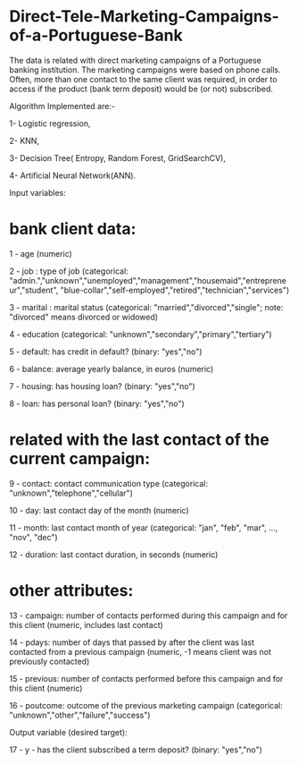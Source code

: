 # Direct-Tele-Marketing-Campaigns-of-a-Portuguese-Bank

The data is related with direct marketing campaigns of a Portuguese banking institution. 
The marketing campaigns were based on phone calls. Often, more than one contact to the same client was required, in order to access if the product (bank term deposit) would be (or not) subscribed.

Algorithm Implemented are:- 

1- Logistic regression, 

2- KNN,

3- Decision Tree( Entropy, Random Forest, GridSearchCV), 

4- Artificial Neural Network(ANN).

Input variables:
   # bank client data:
   1 - age (numeric)
  
  2 - job : type of job (categorical: "admin.","unknown","unemployed","management","housemaid","entrepreneur","student",
                                       "blue-collar","self-employed","retired","technician","services") 
  
  3 - marital : marital status (categorical: "married","divorced","single"; note: "divorced" means divorced or widowed)
  
  4 - education (categorical: "unknown","secondary","primary","tertiary")
  
  5 - default: has credit in default? (binary: "yes","no")
  
  6 - balance: average yearly balance, in euros (numeric) 
  
  7 - housing: has housing loan? (binary: "yes","no")
  
  8 - loan: has personal loan? (binary: "yes","no")
  
  # related with the last contact of the current campaign:
  
  9 - contact: contact communication type (categorical: "unknown","telephone","cellular") 
  
  10 - day: last contact day of the month (numeric)
  
  11 - month: last contact month of year (categorical: "jan", "feb", "mar", ..., "nov", "dec")
  
  12 - duration: last contact duration, in seconds (numeric)
  
  # other attributes:
  
  13 - campaign: number of contacts performed during this campaign and for this client (numeric, includes last contact)
  
  14 - pdays: number of days that passed by after the client was last contacted from a previous campaign (numeric, -1 means client was not previously contacted)
  
  15 - previous: number of contacts performed before this campaign and for this client (numeric)
  
  16 - poutcome: outcome of the previous marketing campaign (categorical: "unknown","other","failure","success")


Output variable (desired target):

17 - y - has the client subscribed a term deposit? (binary: "yes","no")


